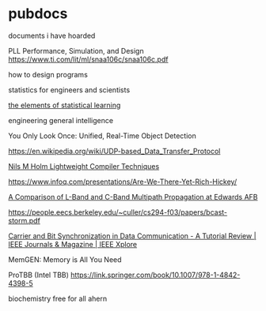 # pubdocs
documents i have hoarded

PLL Performance, Simulation, and Design
https://www.ti.com/lit/ml/snaa106c/snaa106c.pdf

how to design programs

statistics for engineers and scientists

[the elements of statistical learning](ESLII.pdf)

engineering general intelligence

You Only Look Once: Unified, Real-Time Object Detection

https://en.wikipedia.org/wiki/UDP-based_Data_Transfer_Protocol

[Nils M Holm
Lightweight Compiler Techniques](https://www.t3x.org/)

https://www.infoq.com/presentations/Are-We-There-Yet-Rich-Hickey/

[A Comparison of L-Band and C-Band Multipath Propagation at Edwards AFB](https://apps.dtic.mil/sti/citations/ADA549072)

https://people.eecs.berkeley.edu/~culler/cs294-f03/papers/bcast-storm.pdf

[Carrier and Bit Synchronization in Data Communication - A Tutorial Review | IEEE Journals &amp; Magazine | IEEE Xplore](https://ieeexplore.ieee.org/document/1094775)

MemGEN: Memory is All You Need

ProTBB (Intel TBB)
https://link.springer.com/book/10.1007/978-1-4842-4398-5


biochemistry free for all ahern
